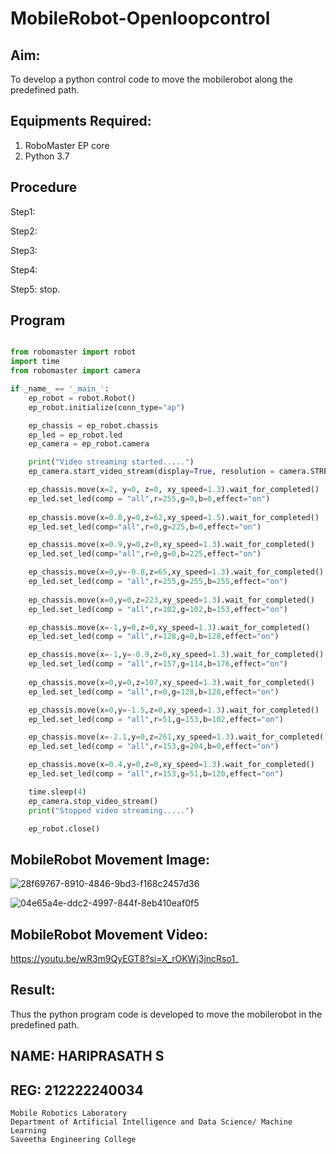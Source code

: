 # MobileRobot-Openloopcontrol
## Aim:

To develop a python control code to move the mobilerobot along the predefined path.

## Equipments Required:
1. RoboMaster EP core
2. Python 3.7

## Procedure

Step1:

Step2:

Step3:

Step4:

Step5:
stop.


## Program
```python

from robomaster import robot
import time
from robomaster import camera

if _name_ == '_main_':
    ep_robot = robot.Robot()
    ep_robot.initialize(conn_type="ap")

    ep_chassis = ep_robot.chassis
    ep_led = ep_robot.led
    ep_camera = ep_robot.camera

    print("Video streaming started.....")
    ep_camera.start_video_stream(display=True, resolution = camera.STREAM_360P)

    ep_chassis.move(x=2, y=0, z=0, xy_speed=1.3).wait_for_completed()
    ep_led.set_led(comp = "all",r=255,g=0,b=0,effect="on")
    
    ep_chassis.move(x=0.8,y=0,z=62,xy_speed=1.5).wait_for_completed()
    ep_led.set_led(comp="all",r=0,g=225,b=0,effect="on")

    ep_chassis.move(x=0.9,y=0,z=0,xy_speed=1.3).wait_for_completed()
    ep_led.set_led(comp="all",r=0,g=0,b=225,effect="on")

    ep_chassis.move(x=0,y=-0.8,z=65,xy_speed=1.3).wait_for_completed()
    ep_led.set_led(comp = "all",r=255,g=255,b=255,effect="on")
    
    ep_chassis.move(x=0,y=0,z=223,xy_speed=1.3).wait_for_completed()
    ep_led.set_led(comp = "all",r=102,g=102,b=153,effect="on")

    ep_chassis.move(x=-1,y=0,z=0,xy_speed=1.3).wait_for_completed()
    ep_led.set_led(comp = "all",r=128,g=0,b=128,effect="on")

    ep_chassis.move(x=-1,y=-0.9,z=0,xy_speed=1.3).wait_for_completed()
    ep_led.set_led(comp = "all",r=157,g=114,b=176,effect="on")
   
    ep_chassis.move(x=0,y=0,z=107,xy_speed=1.3).wait_for_completed()
    ep_led.set_led(comp = "all",r=0,g=128,b=128,effect="on")

    ep_chassis.move(x=0,y=-1.5,z=0,xy_speed=1.3).wait_for_completed()
    ep_led.set_led(comp = "all",r=51,g=153,b=102,effect="on")

    ep_chassis.move(x=-2.1,y=0,z=261,xy_speed=1.3).wait_for_completed()
    ep_led.set_led(comp = "all",r=153,g=204,b=0,effect="on")

    ep_chassis.move(x=0.4,y=0,z=0,xy_speed=1.3).wait_for_completed()
    ep_led.set_led(comp = "all",r=153,g=51,b=120,effect="on")

    time.sleep(4)
    ep_camera.stop_video_stream()
    print("Stopped video streaming.....")

    ep_robot.close()
```

## MobileRobot Movement Image:

![28f69767-8910-4846-9bd3-f168c2457d36](https://github.com/hariprasath5106/mobilerobot-openloopcontrol/assets/111515488/7f5b3db9-d7a6-46c5-8b8b-24d8a89ba949)

![04e65a4e-ddc2-4997-844f-8eb410eaf0f5](https://github.com/hariprasath5106/mobilerobot-openloopcontrol/assets/111515488/df142e36-5967-4a38-b3b7-04a97531fb8a)

## MobileRobot Movement Video:

https://youtu.be/wR3m9QyEGT8?si=X_rOKWj3jncRso1_


## Result:
Thus the python program code is developed to move the mobilerobot in the predefined path.

## NAME: HARIPRASATH S
## REG: 212222240034

```
Mobile Robotics Laboratory
Department of Artificial Intelligence and Data Science/ Machine Learning
Saveetha Engineering College
```
